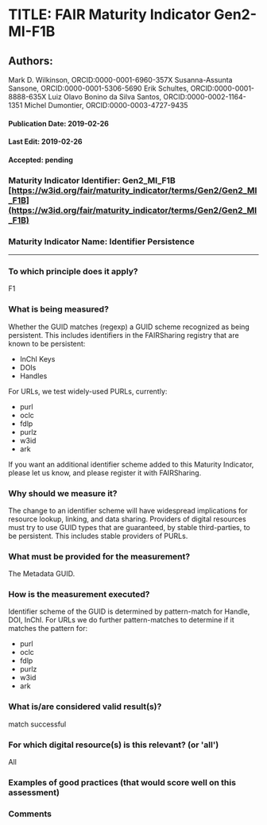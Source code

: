 # TITLE:  FAIR Maturity Indicator Gen2-MI-F1B

## Authors: 
Mark D. Wilkinson, ORCID:0000-0001-6960-357X
Susanna-Assunta Sansone, ORCID:0000-0001-5306-5690
Erik Schultes, ORCID:0000-0001-8888-635X
Luiz Olavo Bonino da Silva Santos, ORCID:0000-0002-1164-1351
Michel Dumontier, ORCID:0000-0003-4727-9435

#### Publication Date: 2019-02-26
#### Last Edit: 2019-02-26
#### Accepted: pending


### Maturity Indicator Identifier: Gen2_MI_F1B [https://w3id.org/fair/maturity_indicator/terms/Gen2/Gen2_MI_F1B](https://w3id.org/fair/maturity_indicator/terms/Gen2/Gen2_MI_F1B)

### Maturity Indicator Name:   Identifier Persistence

----

### To which principle does it apply?  
F1

### What is being measured?
Whether the GUID matches (regexp) a GUID scheme recognized as being persistent.
This includes identifiers in the FAIRSharing registry that are known to be persistent:
 * InChI Keys
 * DOIs
 * Handles

For URLs, we test widely-used PURLs, currently:
 * purl
 * oclc
 * fdlp
 * purlz
 * w3id
 * ark

If you want an additional identifier scheme added to this Maturity Indicator, please let us know, and please register it with FAIRSharing.


### Why should we measure it?
The change to an identifier scheme will have widespread implications for resource lookup,
linking, and data sharing. Providers of digital resources must try to use GUID types that
are guaranteed, by stable third-parties, to be persistent.  This includes stable providers of
PURLs.

### What must be provided for the measurement?
The Metadata GUID.


### How is the measurement executed?
Identifier scheme of the GUID is determined by pattern-match for Handle, DOI, InChI.  For URLs
 we do further pattern-matches to determine if it matches the pattern for:
 * purl
 * oclc
 * fdlp
 * purlz
 * w3id
 * ark


### What is/are considered valid result(s)?
match successful

### For which digital resource(s) is this relevant? (or 'all')
All

### Examples of good practices (that would score well on this assessment)


### Comments
